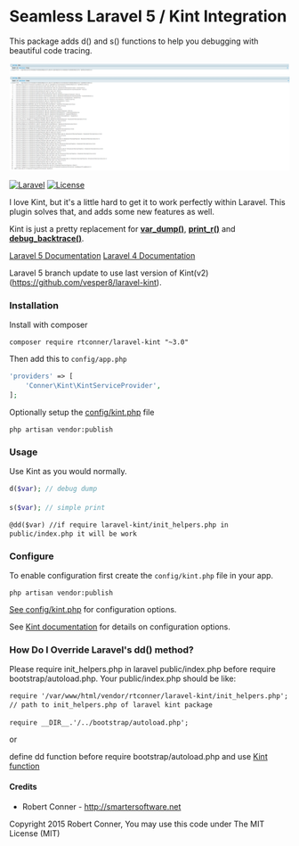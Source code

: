 Seamless Laravel 5 / Kint Integration
============
This package adds d() and s() functions to help you debugging with beautiful code tracing. 

![Screenshot1](https://github.com/vesper8/laravel-kint/blob/laravel-5/images/sample-kint1.png)
![Screenshot2](https://github.com/vesper8/laravel-kint/blob/laravel-5/images/sample-kint2.png)

[![Laravel](https://img.shields.io/badge/Laravel-5.0-orange.svg?style=flat-square)](http://laravel.com)
[![License](http://img.shields.io/badge/license-MIT-brightgreen.svg?style=flat-square)](https://tldrlegal.com/license/mit-license)

I love Kint, but it's a little hard to get it to work perfectly within Laravel. This plugin solves that, and adds some new features as well.

Kint is just a pretty replacement for **[var_dump()](http://php.net/manual/en/function.var-dump.php)**, **[print_r()](http://php.net/manual/en/function.print-r.php)** and **[debug_backtrace()](http://php.net/manual/en/function.debug-backtrace.php)**.

[Laravel 5 Documentation](https://github.com/rtconner/laravel-kint/tree/laravel-5)
[Laravel 4 Documentation](https://github.com/rtconner/laravel-kint/tree/laravel-4)

Laravel 5 branch update to use last version of Kint(v2)
(https://github.com/vesper8/laravel-kint).

### Installation

Install with composer

    composer require rtconner/laravel-kint "~3.0"

Then add this to `config/app.php`

```php
'providers' => [
	'Conner\Kint\KintServiceProvider',
];
```

Optionally setup the [config/kint.php](config/kint.php) file

    php artisan vendor:publish

### Usage

Use Kint as you would normally.

```php
d($var); // debug dump

s($var); // simple print
```

```
@dd($var) //if require laravel-kint/init_helpers.php in public/index.php it will be work
```

### Configure

To enable configuration first create the `config/kint.php` file in your app.

    php artisan vendor:publish

[See config/kint.php](config/kint.php) for configuration options.

See [Kint documentation](https://github.com/kint-php/kint) for details on configuration options.


### How Do I Override Laravel's dd() method?

Please require init_helpers.php in laravel public/index.php before require bootstrap/autoload.php.
Your public/index.php should be like:

```
require '/var/www/html/vendor/rtconner/laravel-kint/init_helpers.php'; // path to init_helpers.php of laravel kint package

require __DIR__.'/../bootstrap/autoload.php';
```

or

define dd function before require bootstrap/autoload.php and use [Kint function](https://github.com/kint-php/kint)

#### Credits

 - Robert Conner - http://smartersoftware.net

Copyright 2015 Robert Conner, You may use this code under The MIT License (MIT)
